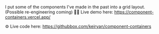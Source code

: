 I put some of the components I've made in the past into a grid layout.
(Possible re-engineering coming)
🧑‍💻 Live demo here: https://component-containers.vercel.app/

⚙️ Live code here: https://githubbox.com/keiryan/component-containers
